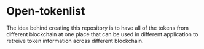 # Open-tokenlist

The idea behind creating this repository is to have all of the tokens from different blockchain at one place that can be used in different application to retreive token information across different blockchain.
